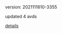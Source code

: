 version: 2021111610-3355

updated 4 avds

[details](https://github.com/0x74f917491bfa7ebfa379/ali_avd_db/blob/master/change_log/2021/11/16/10/3355.txt)
